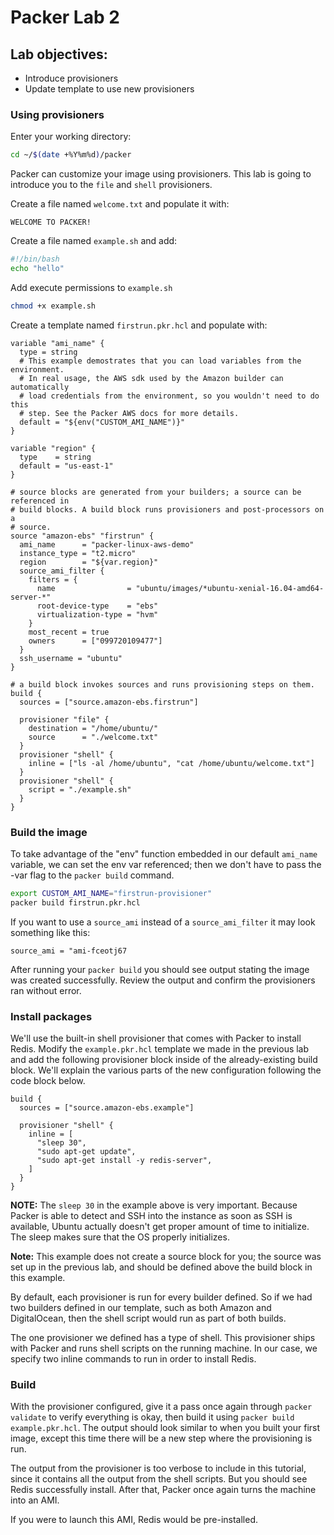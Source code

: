 # Packer Lab 2

## Lab objectives: 
* Introduce provisioners
* Update template to use new provisioners   

### Using provisioners   
Enter your working directory: 
```sh
cd ~/$(date +%Y%m%d)/packer
```
Packer can customize your image using provisioners. This lab is going to introduce you to the `file` and `shell` provisioners.

Create a file named `welcome.txt` and populate it with: 
```
WELCOME TO PACKER!
```

Create a file named `example.sh` and add: 
```sh
#!/bin/bash
echo "hello"
```

Add execute permissions to `example.sh`
```sh
chmod +x example.sh
```

Create a template named `firstrun.pkr.hcl` and populate with:
```hcl
variable "ami_name" {
  type = string
  # This example demostrates that you can load variables from the environment.
  # In real usage, the AWS sdk used by the Amazon builder can automatically
  # load credentials from the environment, so you wouldn't need to do this
  # step. See the Packer AWS docs for more details.
  default = "${env("CUSTOM_AMI_NAME")}"
}

variable "region" {
  type    = string
  default = "us-east-1"
}

# source blocks are generated from your builders; a source can be referenced in
# build blocks. A build block runs provisioners and post-processors on a
# source.
source "amazon-ebs" "firstrun" {
  ami_name      = "packer-linux-aws-demo"
  instance_type = "t2.micro"
  region        = "${var.region}"
  source_ami_filter {
    filters = {
      name                = "ubuntu/images/*ubuntu-xenial-16.04-amd64-server-*"
      root-device-type    = "ebs"
      virtualization-type = "hvm"
    }
    most_recent = true
    owners      = ["099720109477"]
  }
  ssh_username = "ubuntu"
}

# a build block invokes sources and runs provisioning steps on them.
build {
  sources = ["source.amazon-ebs.firstrun"]

  provisioner "file" {
    destination = "/home/ubuntu/"
    source      = "./welcome.txt"
  }
  provisioner "shell" {
    inline = ["ls -al /home/ubuntu", "cat /home/ubuntu/welcome.txt"]
  }
  provisioner "shell" {
    script = "./example.sh"
  }
}
```

### Build the image
To take advantage of the "env" function embedded in our default `ami_name` variable, we can set the env var referenced; then we don't have to pass the -var flag to the `packer build` command. 

```sh
export CUSTOM_AMI_NAME="firstrun-provisioner"
packer build firstrun.pkr.hcl
```

If you want to use a `source_ami` instead of a `source_ami_filter` it may look something like this:
```
source_ami = "ami-fceotj67
```

After running your `packer build` you should see output stating the image was created successfully. Review the output and confirm the provisioners ran without error.

### Install packages
We'll use the built-in shell provisioner that comes with Packer to install Redis. Modify the `example.pkr.hcl` template we made in the previous lab and add the following provisioner block inside of the already-existing build block. We'll explain the various parts of the new configuration following the code block below.
```hcl
build {
  sources = ["source.amazon-ebs.example"]

  provisioner "shell" {
    inline = [
      "sleep 30",
      "sudo apt-get update",
      "sudo apt-get install -y redis-server",
    ]
  }
}
```

**NOTE:** The `sleep 30` in the example above is very important. Because Packer is able to detect and SSH into the instance as soon as SSH is available, Ubuntu actually doesn't get proper amount of time to initialize. The sleep makes sure that the OS properly initializes.

**Note:** This example does not create a source block for you; the source was set up in the previous lab, and should be defined above the build block in this example.

By default, each provisioner is run for every builder defined. So if we had two builders defined in our template, such as both Amazon and DigitalOcean, then the shell script would run as part of both builds. 

The one provisioner we defined has a type of shell. This provisioner ships with Packer and runs shell scripts on the running machine. In our case, we specify two inline commands to run in order to install Redis.

### Build
With the provisioner configured, give it a pass once again through `packer validate` to verify everything is okay, then build it using `packer build example.pkr.hcl`. The output should look similar to when you built your first image, except this time there will be a new step where the provisioning is run.

The output from the provisioner is too verbose to include in this tutorial, since it contains all the output from the shell scripts. But you should see Redis successfully install. After that, Packer once again turns the machine into an AMI.

If you were to launch this AMI, Redis would be pre-installed.


